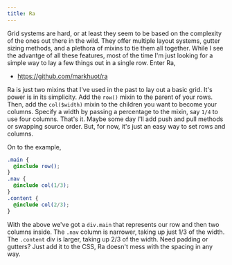 ```yaml
---
title: Ra
---
```


Grid systems are hard, or at least they seem to be based on the complexity of the ones out there in the wild. They offer multiple layout systems, gutter sizing methods, and a plethora of mixins to tie them all together. While I see the advantge of all these features, most of the time I'm just looking for a simple way to lay a few things out in a single row. Enter Ra,

* https://github.com/markhuot/ra

Ra is just two mixins that I've used in the past to lay out a basic grid. It's power is in its simplicity. Add the `row()` mixin to the parent of your rows. Then, add the `col($width)` mixin to the children you want to become your columns. Specify a width by passing a percentage to the mixin, say `1/4` to use four columns. That's it. Maybe some day I'll add push and pull methods or swapping source order. But, for now, it's just an easy way to set rows and columns.

On to the example,

```scss
.main {
  @include row();
}
.nav {
  @include col(1/3);
}
.content {
  @include col(2/3);
}
```

With the above we've got a `div.main` that represents our row and then two columns inside. The `.nav` column is narrower, taking up just 1/3 of the width. The `.content` div is larger, taking up 2/3 of the width. Need padding or gutters? Just add it to the CSS, Ra doesn't mess with the spacing in any way.
